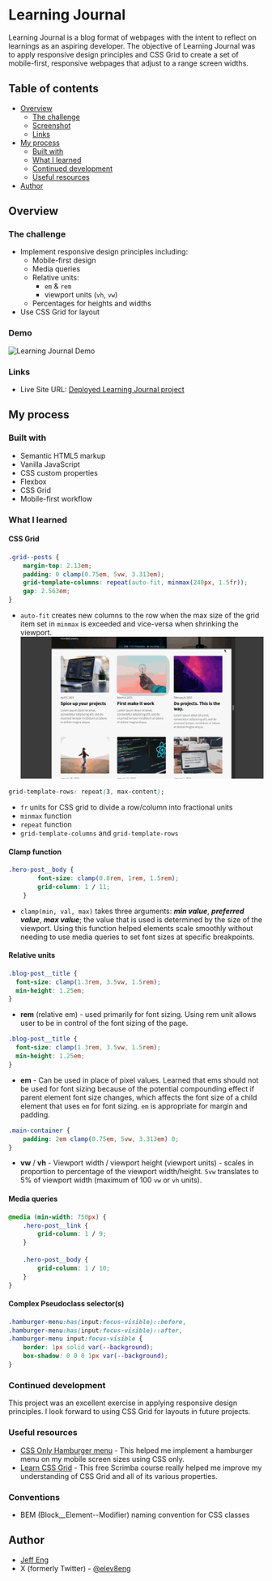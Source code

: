# Learning Journal
Learning Journal is a blog format of webpages with the intent to reflect on learnings as an aspiring developer.  The objective of Learning Journal was to apply responsive design principles and CSS Grid to create a set of mobile-first, responsive webpages that adjust to a range screen widths.

## Table of contents

- [Overview](#overview)
  - [The challenge](#the-challenge)
  - [Screenshot](#screenshot)
  - [Links](#links)
- [My process](#my-process)
  - [Built with](#built-with)
  - [What I learned](#what-i-learned)
  - [Continued development](#continued-development)
  - [Useful resources](#useful-resources)
- [Author](#author)

## Overview

### The challenge

- Implement responsive design principles including:
  - Mobile-first design
  - Media queries
  - Relative units:
    - `em` & `rem`
    - viewport units (`vh`, `vw`)
  - Percentages for heights and widths
- Use CSS Grid for layout

### Demo

![Learning Journal Demo](./readme_assets/learning-journal-demo.gif)

### Links

- Live Site URL: [Deployed Learning Journal project](https://jeff-eng-learning-journal.netlify.app/)

## My process

### Built with

- Semantic HTML5 markup
- Vanilla JavaScript
- CSS custom properties
- Flexbox
- CSS Grid
- Mobile-first workflow

### What I learned

#### CSS Grid
```css
.grid--posts {
    margin-top: 2.13em;
    padding: 0 clamp(0.75em, 5vw, 3.313em);
    grid-template-columns: repeat(auto-fit, minmax(240px, 1.5fr));
    gap: 2.563em;
}
```
  - `auto-fit` creates new columns to the row when the max size of the grid item set in `minmax` is exceeded and vice-versa when shrinking the viewport.
  ![auto-fit](./readme_assets/learning-journal-autofit.gif)

```css
grid-template-rows: repeat(3, max-content);
```
  - `fr` units for CSS grid to divide a row/column into fractional units
  - `minmax` function
  - `repeat` function
  - `grid-template-columns` and `grid-template-rows`

#### Clamp function
```css
.hero-post__body {
        font-size: clamp(0.8rem, 1rem, 1.5rem);
        grid-column: 1 / 11;
    }
```
  - `clamp(min, val, max)` takes three arguments: **_min value_**, **_preferred value_**, **_max value_**; the value that is used is determined by the size of the viewport. Using this function helped elements scale smoothly without needing to use media queries to set font sizes at specific breakpoints.

#### Relative units
```css
.blog-post__title {
  font-size: clamp(1.3rem, 3.5vw, 1.5rem);
  min-height: 1.25em;
}
```
  - **rem** (relative em) - used primarily for font sizing. Using rem unit allows user to be in control of the font sizing of the page. 
```css
.blog-post__title {
  font-size: clamp(1.3rem, 3.5vw, 1.5rem);
  min-height: 1.25em;
}
```
  - **em** - Can be used in place of pixel values. Learned that ems should not be used for font sizing because of the potential compounding effect if parent element font size changes, which affects the font size of a child element that uses `em` for font sizing. `em` is appropriate for margin and padding.

```css
.main-container {
    padding: 2em clamp(0.75em, 5vw, 3.313em) 0;
}
```
  - **vw** / **vh** - Viewport width / viewport height (viewport units) - scales in proportion to percentage of the viewport width/height. `5vw` translates to 5% of viewport width (maximum of 100 `vw` or `vh` units).

#### Media queries
```css
@media (min-width: 750px) {
    .hero-post__link {
        grid-column: 1 / 9;
    }

    .hero-post__body {
        grid-column: 1 / 10;
    }   
}
```

#### Complex Pseudoclass selector(s)
```css
.hamburger-menu:has(input:focus-visible)::before,
.hamburger-menu:has(input:focus-visible)::after,
.hamburger-menu input:focus-visible {
    border: 1px solid var(--background);    
    box-shadow: 0 0 0 1px var(--background);    
}
```

### Continued development

This project was an excellent exercise in applying responsive design principles. I look forward to using CSS Grid for layouts in future projects.

### Useful resources

- [CSS Only Hamburger menu](https://youtu.be/dAIVbLrAb_U?si=ZNvuSmOyV_X9AskA) - This helped me implement a hamburger menu on my mobile screen sizes using CSS only.
- [Learn CSS Grid](https://scrimba.com/learn/cssgrid) - This free Scrimba course really helped me improve my understanding of CSS Grid and all of its various properties.

### Conventions
- BEM (Block__Element--Modifier) naming convention for CSS classes

## Author

- [Jeff Eng](https://www.jeffeng.com)
- X (formerly Twitter) - [@elev8eng](https://www.twitter.com/elev8eng)





